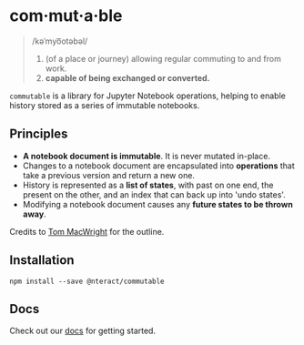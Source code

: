 # com·mut·a·ble

> /kəˈmyo͞otəbəl/
>
> 1. (of a place or journey) allowing regular commuting to and from work.
> 2. **capable of being exchanged or converted.**

`commutable` is a library for Jupyter Notebook operations, helping to enable
history stored as a series of immutable notebooks.

## Principles

* **A notebook document is immutable**. It is never mutated in-place.
* Changes to a notebook document are encapsulated into **operations** that take a previous version and return a new one.
* History is represented as a **list of states**, with past on one end, the present on the other, and an index that can back up into 'undo states'.
* Modifying a notebook document causes any **future states to be thrown away**.

Credits to [Tom MacWright](http://www.macwright.org/2015/05/18/practical-undo.html) for the outline.

## Installation

```
npm install --save @nteract/commutable
```

## Docs

Check out our [docs](https://nteract.github.io/docs/commutable/) for getting started.


